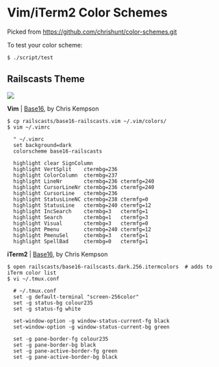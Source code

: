 # Vim/iTerm2 Color Schemes
Picked from https://github.com/chrishunt/color-schemes.git

To test your color scheme:

```bash
$ ./script/test
```

## Railscasts Theme

![](https://raw.github.com/chrishunt/color-schemes/master/railscasts/screenshot.png)

**Vim** | [Base16](https://github.com/chriskempson/base16-vim), by Chris Kempson

    $ cp railscasts/base16-railscasts.vim ~/.vim/colors/
    $ vim ~/.vimrc

      " ~/.vimrc
      set background=dark
      colorscheme base16-railscasts

      highlight clear SignColumn
      highlight VertSplit    ctermbg=236
      highlight ColorColumn  ctermbg=237
      highlight LineNr       ctermbg=236 ctermfg=240
      highlight CursorLineNr ctermbg=236 ctermfg=240
      highlight CursorLine   ctermbg=236
      highlight StatusLineNC ctermbg=238 ctermfg=0
      highlight StatusLine   ctermbg=240 ctermfg=12
      highlight IncSearch    ctermbg=3   ctermfg=1
      highlight Search       ctermbg=1   ctermfg=3
      highlight Visual       ctermbg=3   ctermfg=0
      highlight Pmenu        ctermbg=240 ctermfg=12
      highlight PmenuSel     ctermbg=3   ctermfg=1
      highlight SpellBad     ctermbg=0   ctermfg=1

**iTerm2** | [Base16](https://github.com/chriskempson/base16-iterm2), by Chris Kempson

    $ open railscasts/base16-railscasts.dark.256.itermcolors  # adds to iTerm color list
    $ vi ~/.tmux.conf

      # ~/.tmux.conf
      set -g default-terminal "screen-256color"
      set -g status-bg colour235
      set -g status-fg white

      set-window-option -g window-status-current-fg black
      set-window-option -g window-status-current-bg green

      set -g pane-border-fg colour235
      set -g pane-border-bg black
      set -g pane-active-border-fg green
      set -g pane-active-border-bg black
